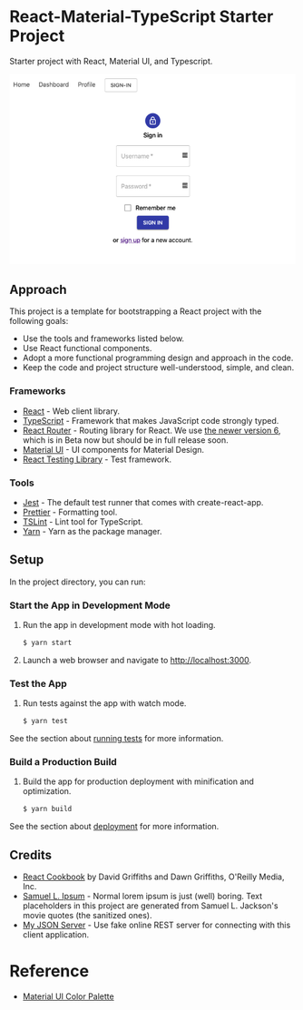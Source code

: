 # React-Material-TypeScript Starter Project

Starter project with React, Material UI, and Typescript.

![React-Material-TypeScript application screenshot](docs/react-mui-ts-screenshot.png)

## Approach

This project is a template for bootstrapping a React project with the following goals:

* Use the tools and frameworks listed below.
* Use React functional components.
* Adopt a more functional programming design and approach in the code.
* Keep the code and project structure well-understood, simple, and clean.

### Frameworks

* [React](https://reactjs.org/) - Web client library.
* [TypeScript](http://www.typescriptlang.org) - Framework that makes JavaScript code strongly typed.
* [React Router](https://reacttraining.com/react-router/core) - Routing library for React. We use [the newer version 6](https://reacttraining.com/blog/react-router-v6-pre/), which is in Beta now but should be in full release soon.
* [Material UI](https://material-ui.com/) - UI components for Material Design.
* [React Testing Library](https://testing-library.com/docs/react-testing-library/intro/) - Test framework.

### Tools

* [Jest](https://facebook.github.io/jest/) - The default test runner that comes with create-react-app.
* [Prettier](https://prettier.io/) - Formatting tool.
* [TSLint](https://palantir.github.io/tslint/) - Lint tool for TypeScript.
* [Yarn](https://yarnpkg.com/) - Yarn as the package manager.

## Setup

In the project directory, you can run:

### Start the App in Development Mode

1. Run the app in development mode with hot loading.

   ```bash
   $ yarn start
   ```

1. Launch a web browser and navigate to [http://localhost:3000](http://localhost:3000).

### Test the App

1. Run tests against the app with watch mode.

   ```bash
   $ yarn test
   ```

See the section about [running tests](https://facebook.github.io/create-react-app/docs/running-tests) for more information.

### Build a Production Build

1. Build the app for production deployment with minification and optimization.

   ```bash
   $ yarn build
   ```

See the section about [deployment](https://facebook.github.io/create-react-app/docs/deployment) for more information.

## Credits

* [React Cookbook](https://learning.oreilly.com/library/view/react-cookbook/9781492085836/) by David Griffiths and Dawn Griffiths, O'Reilly Media, Inc.
* [Samuel L. Ipsum](https://slipsum.com/) - Normal lorem ipsum is just (well) boring. Text placeholders in this project are generated from Samuel L. Jackson's movie quotes (the sanitized ones).
* [My JSON Server](my-json-server.typicode.com) - Use fake online REST server for connecting with this client application.

# Reference

* [Material UI Color Palette](https://material-ui.com/customization/color/)

